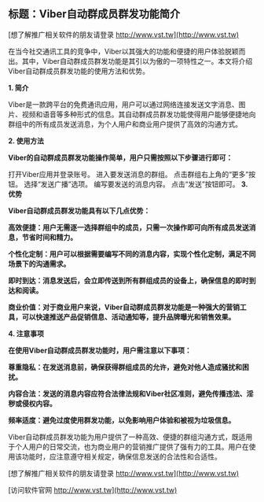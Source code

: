 ## **标题：Viber自动群成员群发功能简介**

[想了解推广相关软件的朋友请登录 http://www.vst.tw](http://www.vst.tw)

在当今社交通讯工具的竞争中，Viber以其强大的功能和便捷的用户体验脱颖而出。其中，Viber自动群成员群发功能是其引以为傲的一项特性之一。本文将介绍Viber自动群成员群发功能的使用方法和优势。

**1. 简介**

Viber是一款跨平台的免费通讯应用，用户可以通过网络连接发送文字消息、图片、视频和语音等多种形式的信息。其自动群成员群发功能使得用户能够便捷地向群组中的所有成员发送消息，为个人用户和商业用户提供了高效的沟通方式。

**2. 使用方法**

**Viber的自动群成员群发功能操作简单，用户只需按照以下步骤进行即可：**

打开Viber应用并登录账号。
进入要发送消息的群组。
点击群组右上角的“更多”按钮。
选择“发送广播”选项。
编写要发送的消息内容。
点击“发送”按钮即可。
**3. 优势**

**Viber自动群成员群发功能具有以下几点优势：**

**高效便捷：用户无需逐一选择群组中的成员，只需一次操作即可向所有成员发送消息，节省时间和精力。**

**个性化定制：用户可以根据需要编写不同的消息内容，实现个性化定制，满足不同场景下的沟通需求。**

**即时到达：消息发送后，会立即传送到所有群组成员的设备上，确保信息的即时到达和阅读。**

**商业价值：对于商业用户来说，Viber自动群成员群发功能是一种强大的营销工具，可以快速推送产品促销信息、活动通知等，提升品牌曝光和销售效果。**

**4. 注意事项**

**在使用Viber自动群成员群发功能时，用户需注意以下事项：**

**尊重隐私：在发送消息前，确保获得群组成员的允许，避免对他人造成骚扰和困扰。**

**内容合法：发送的消息内容应符合法律法规和Viber社区准则，避免传播违法、淫秽或侵权内容。**

**频率适度：避免过度使用群发功能，以免影响用户体验和被视为垃圾信息。**

Viber自动群成员群发功能为用户提供了一种高效、便捷的群组沟通方式，既适用于个人用户的日常交流，也为商业用户的营销推广提供了强有力的工具。用户在使用该功能时，应注意遵守相关规定，确保信息发送的合法性和合适性。

[想了解推广相关软件的朋友请登录 http://www.vst.tw](http://www.vst.tw)


[访问软件官网 http://www.vst.tw](http://www.vst.tw)
